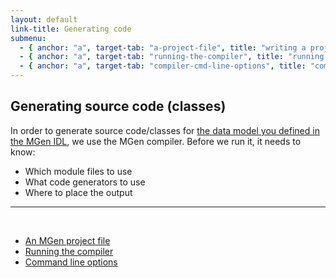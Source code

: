 ```yaml
---
layout: default
link-title: Generating code
submenu:
  - { anchor: "a", target-tab: "a-project-file", title: "writing a project file" }
  - { anchor: "a", target-tab: "running-the-compiler", title: "running the compiler" }
  - { anchor: "a", target-tab: "compiler-cmd-line-options", title: "command line options" }
---
```


## Generating source code (classes) <a name="a">&nbsp;</a>

In order to generate source code/classes for [the data model you defined in the MGen IDL](index_b_Basic_model.html), we use the MGen compiler. Before we run it, it needs to know:

 * Which module files to use
 * What code generators to use
 * Where to place the output

---


<div class="tabs"><a name="a">&nbsp;</a> 
  <ul>
      <li>
          <a tab-id="a-project-file" href="{{ site.baseurl }}/generating_source_code_tabs/a_project_file.html">An MGen project file</a>
      </li>
      <li>
          <a tab-id="running-the-compiler" href="{{ site.baseurl }}/generating_source_code_tabs/running_the_compiler.html">Running the compiler</a>
      </li>
      <li>
          <a tab-id="compiler-cmd-line-options" href="{{ site.baseurl }}/generating_source_code_tabs/command_line_args.html">Command line options</a>
      </li>
  </ul>
</div>

